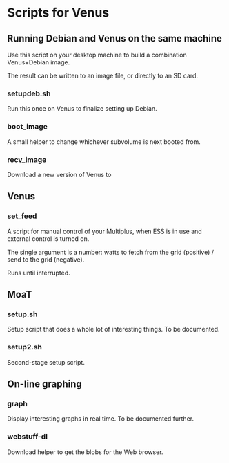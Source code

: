 # Scripts for Venus

## Running Debian and Venus on the same machine

Use this script on your desktop machine to build a combination Venus+Debian image.

The result can be written to an image file, or directly to an SD card.


### setupdeb.sh

Run this once on Venus to finalize setting up Debian.


### boot\_image

A small helper to change whichever subvolume is next booted from.


### recv\_image

Download a new version of Venus to 


## Venus

### set\_feed

A script for manual control of your Multiplus, when ESS is in use and external control is turned on.

The single argument is a number: watts to fetch from the grid (positive) / send to the grid (negative).

Runs until interrupted.


## MoaT

### setup.sh

Setup script that does a whole lot of interesting things. To be documented.

### setup2.sh

Second-stage setup script.


## On-line graphing

###  graph

Display interesting graphs in real time. To be documented further.


### webstuff-dl

Download helper to get the blobs for the Web browser.
